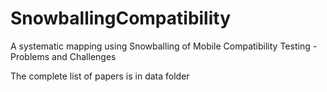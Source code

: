 # SnowballingCompatibility
A systematic mapping using Snowballing of Mobile Compatibility Testing - Problems and Challenges

The complete list of papers is in data folder
